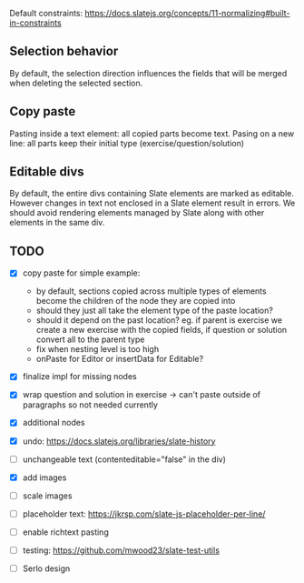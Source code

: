 Default constraints: https://docs.slatejs.org/concepts/11-normalizing#built-in-constraints
## Selection behavior
By default, the selection direction influences the fields that will be merged when deleting the selected section.
## Copy paste
Pasting inside a text element: all copied parts become text.
Pasing on a new line: all parts keep their initial type (exercise/question/solution)

## Editable divs
By default, the entire divs containing Slate elements are marked as editable. However changes in text not enclosed in a Slate element result in errors. We should avoid rendering elements managed by Slate along with other elements in the same div.

## TODO
- [x] copy paste for simple example:
    - by default, sections copied across multiple types of elements become the children of the node they are copied into
    - should they just all take the element type of the paste location?
    - should it depend on the past location? eg. if parent is exercise we create a new exercise with the copied fields, if question or solution convert all to the parent type
    - fix when nesting level is too high
    - onPaste for Editor or insertData for Editable?

- [x] finalize impl for missing nodes
- [x] wrap question and solution in exercise -> can't paste outside of paragraphs so not needed currently
- [x] additional nodes
- [x] undo: https://docs.slatejs.org/libraries/slate-history
- [ ] unchangeable text (contenteditable="false" in the div)
- [x] add images
- [ ] scale images

- [ ] placeholder text: https://jkrsp.com/slate-js-placeholder-per-line/
- [ ] enable richtext pasting

- [ ] testing: https://github.com/mwood23/slate-test-utils
- [ ] Serlo design
